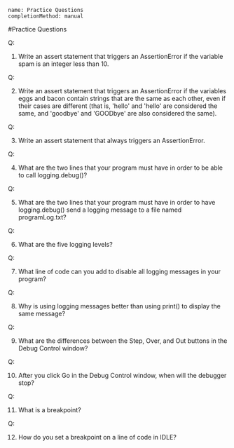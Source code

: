 ```ngMeta
name: Practice Questions
completionMethod: manual
```
#Practice Questions

Q:

1. Write an assert statement that triggers an AssertionError if the variable spam is an integer less than 10.

Q:

2. Write an assert statement that triggers an AssertionError if the variables eggs and bacon contain strings that are the same as each other, even if their cases are different (that is, 'hello' and 'hello' are considered the same, and 'goodbye' and 'GOODbye' are also considered the same).

Q:

3. Write an assert statement that always triggers an AssertionError.

Q:

4. What are the two lines that your program must have in order to be able to call logging.debug()?

Q:

5. What are the two lines that your program must have in order to have logging.debug() send a logging message to a file named programLog.txt?

Q:

6. What are the five logging levels?

Q:

7. What line of code can you add to disable all logging messages in your program?

Q:

8. Why is using logging messages better than using print() to display the same message?

Q:

9. What are the differences between the Step, Over, and Out buttons in the Debug Control window?

Q:

10. After you click Go in the Debug Control window, when will the debugger stop?

Q:

11. What is a breakpoint?

Q:

12. How do you set a breakpoint on a line of code in IDLE?